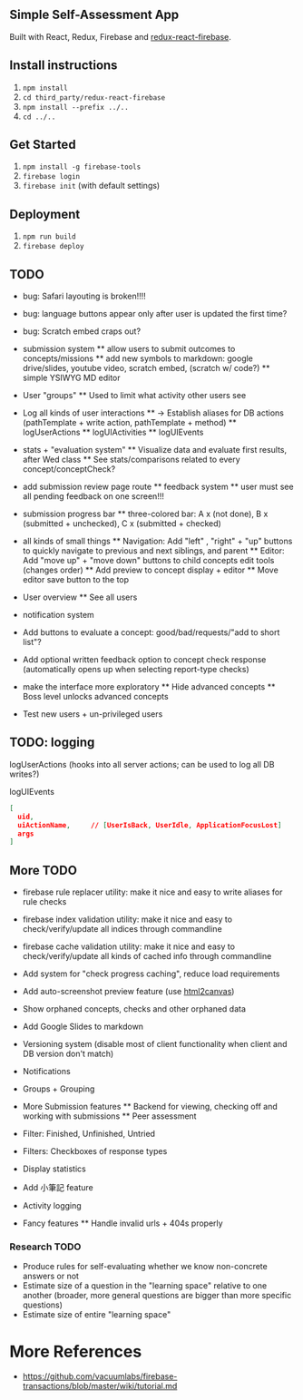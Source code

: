 ## Simple Self-Assessment App
Built with React, Redux, Firebase and [redux-react-firebase](https://github.com/tiberiuc/redux-react-firebase).

## Install instructions
  1. `npm install`
  1. `cd third_party/redux-react-firebase`
  1. `npm install --prefix ../..`
  1. `cd ../..`

## Get Started
  1. `npm install -g firebase-tools`
  1. `firebase login`
  1. `firebase init` (with default settings)

## Deployment
  1. `npm run build`
  1. `firebase deploy`

## TODO

* bug: Safari layouting is broken!!!!
* bug: language buttons appear only after user is updated the first time?
* bug: Scratch embed craps out?

* submission system
** allow users to submit outcomes to concepts/missions
** add new symbols to markdown: google drive/slides, youtube video, scratch embed, (scratch w/ code?) 
** simple YSIWYG MD editor

* User "groups"
** Used to limit what activity other users see

* Log all kinds of user interactions
** -> Establish aliases for DB actions (pathTemplate + write action, pathTemplate + method)
** logUserActions
** logUIActivities
** logUIEvents

* stats + "evaluation system"
** Visualize data and evaluate first results, after Wed class
** See stats/comparisons related to every concept/conceptCheck?

* add submission review page route
** feedback system
** user must see all pending feedback on one screen!!!

* submission progress bar
** three-colored bar: A x (not done), B x (submitted + unchecked), C x (submitted + checked)

* all kinds of small things
** Navigation: Add "left" , "right" + "up" buttons to quickly navigate to previous and next siblings, and parent
** Editor: Add "move up" + "move down" buttons to child concepts edit tools (changes order)
** Add preview to concept display + editor
** Move editor save button to the top

* User overview
** See all users

* notification system

* Add buttons to evaluate a concept: good/bad/requests/"add to short list"?

* Add optional written feedback option to concept check response (automatically opens up when selecting report-type checks)
* make the interface more exploratory
** Hide advanced concepts
** Boss level unlocks advanced concepts

* Test new users + un-privileged users



## TODO: logging

logUserActions (hooks into all server actions; can be used to log all DB writes?)



logUIEvents

```json
[
  uid,
  uiActionName,     // [UserIsBack, UserIdle, ApplicationFocusLost]
  args
]
```

## More TODO
* firebase rule replacer utility: make it nice and easy to write aliases for rule checks
* firebase index validation utility: make it nice and easy to check/verify/update all indices through commandline
* firebase cache validation utility: make it nice and easy to check/verify/update all kinds of cached info through commandline
* Add system for "check progress caching", reduce load requirements
* Add auto-screenshot preview feature (use [html2canvas](http://html2canvas.hertzen.com/examples.html))
* Show orphaned concepts, checks and other orphaned data
* Add Google Slides to markdown
* Versioning system (disable most of client functionality when client and DB version don't match)
* Notifications
* Groups + Grouping
* More Submission features
** Backend for viewing, checking off and working with submissions
** Peer assessment

* Filter: Finished, Unfinished, Untried
* Filters: Checkboxes of response types
* Display statistics
* Add 小筆記 feature
* Activity logging
* Fancy features
** Handle invalid urls + 404s properly

### Research TODO
* Produce rules for self-evaluating whether we know non-concrete answers or not
* Estimate size of a question in the "learning space" relative to one another (broader, more general questions are bigger than more specific questions)
* Estimate size of entire "learning space"



# More References
* https://github.com/vacuumlabs/firebase-transactions/blob/master/wiki/tutorial.md
